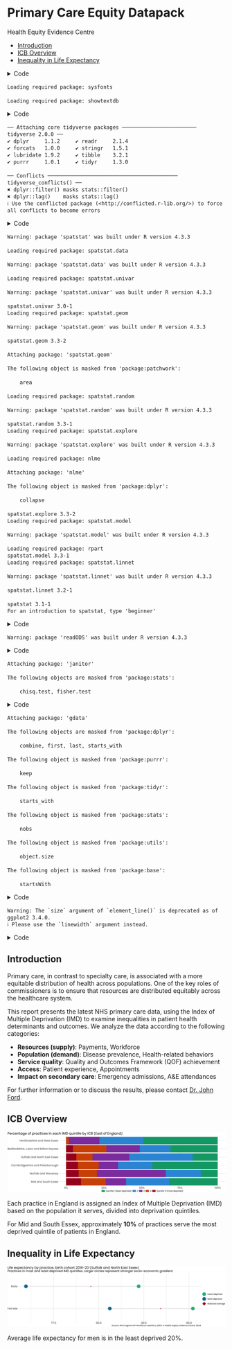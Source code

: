 # Primary Care Equity Datapack
Health Equity Evidence Centre

- [Introduction](#introduction)
- [ICB Overview](#icb-overview)
- [Inequality in Life Expectancy](#inequality-in-life-expectancy)

<details>
<summary>Code</summary>

``` r
# Load necessary libraries
library(ggplot2)
library(showtext)
```

</details>

    Loading required package: sysfonts

    Loading required package: showtextdb

<details>
<summary>Code</summary>

``` r
library(patchwork)
library(ggtext)
library(fingertipsR)
library(tidyverse)
```

</details>

    ── Attaching core tidyverse packages ──────────────────────── tidyverse 2.0.0 ──
    ✔ dplyr     1.1.2     ✔ readr     2.1.4
    ✔ forcats   1.0.0     ✔ stringr   1.5.1
    ✔ lubridate 1.9.2     ✔ tibble    3.2.1
    ✔ purrr     1.0.1     ✔ tidyr     1.3.0

    ── Conflicts ────────────────────────────────────────── tidyverse_conflicts() ──
    ✖ dplyr::filter() masks stats::filter()
    ✖ dplyr::lag()    masks stats::lag()
    ℹ Use the conflicted package (<http://conflicted.r-lib.org/>) to force all conflicts to become errors

<details>
<summary>Code</summary>

``` r
library(purrr)
library(tibble)
library(spatstat)
```

</details>

    Warning: package 'spatstat' was built under R version 4.3.3

    Loading required package: spatstat.data

    Warning: package 'spatstat.data' was built under R version 4.3.3

    Loading required package: spatstat.univar

    Warning: package 'spatstat.univar' was built under R version 4.3.3

    spatstat.univar 3.0-1
    Loading required package: spatstat.geom

    Warning: package 'spatstat.geom' was built under R version 4.3.3

    spatstat.geom 3.3-2

    Attaching package: 'spatstat.geom'

    The following object is masked from 'package:patchwork':

        area

    Loading required package: spatstat.random

    Warning: package 'spatstat.random' was built under R version 4.3.3

    spatstat.random 3.3-1
    Loading required package: spatstat.explore

    Warning: package 'spatstat.explore' was built under R version 4.3.3

    Loading required package: nlme

    Attaching package: 'nlme'

    The following object is masked from 'package:dplyr':

        collapse

    spatstat.explore 3.3-2
    Loading required package: spatstat.model

    Warning: package 'spatstat.model' was built under R version 4.3.3

    Loading required package: rpart
    spatstat.model 3.3-1
    Loading required package: spatstat.linnet

    Warning: package 'spatstat.linnet' was built under R version 4.3.3

    spatstat.linnet 3.2-1

    spatstat 3.1-1 
    For an introduction to spatstat, type 'beginner' 

<details>
<summary>Code</summary>

``` r
library(lubridate)
library(readODS)
```

</details>

    Warning: package 'readODS' was built under R version 4.3.3

<details>
<summary>Code</summary>

``` r
library(janitor)
```

</details>


    Attaching package: 'janitor'

    The following objects are masked from 'package:stats':

        chisq.test, fisher.test

<details>
<summary>Code</summary>

``` r
library(gdata)
```

</details>


    Attaching package: 'gdata'

    The following objects are masked from 'package:dplyr':

        combine, first, last, starts_with

    The following object is masked from 'package:purrr':

        keep

    The following object is masked from 'package:tidyr':

        starts_with

    The following object is masked from 'package:stats':

        nobs

    The following object is masked from 'package:utils':

        object.size

    The following object is masked from 'package:base':

        startsWith

<details>
<summary>Code</summary>

``` r
# Set up Google font and automatic display for text rendering
font_add_google("Poppins", family = "Poppins")
showtext_auto()

# Set up the ggplot theme
theme_set(
  theme_minimal() +
    theme(
      axis.title = element_text(size = 80, family = "Poppins"),
      axis.text = element_text(size = 80, family = "Poppins"),
      plot.caption = element_text(size = 60, family = "Poppins"),
      plot.title = element_text(size = 100, family = "Poppins"),
      plot.subtitle = element_text(size = 90, family = "Poppins"),
      panel.grid = element_line(size = 5),
      legend.title = element_text(size = 60, family = "Poppins"),
      legend.text = element_text(size = 60, family = "Poppins"),
      legend.key.width = unit(3.5, "cm"),
      plot.title.position = "plot"
    )
)
```

</details>

    Warning: The `size` argument of `element_line()` is deprecated as of ggplot2 3.4.0.
    ℹ Please use the `linewidth` argument instead.

<details>
<summary>Code</summary>

``` r
# Update default settings for geom_point size
update_geom_defaults("point", list(size = 50))

# Import data
df <- read.csv("final_data.csv")

# Define helper functions or custom operators if needed
"%ni%" <- Negate("%in%")

# Optional: suppress warnings and set figure dimensions globally for knitr
knitr::opts_chunk$set(
  echo = FALSE,
  warning = FALSE,
  fig.width = 90,
  fig.height = 25,
  fig.fullwidth = TRUE
)
```

</details>

## Introduction

Primary care, in contrast to specialty care, is associated with a more
equitable distribution of health across populations. One of the key
roles of commissioners is to ensure that resources are distributed
equitably across the healthcare system.

This report presents the latest NHS primary care data, using the Index
of Multiple Deprivation (IMD) to examine inequalities in patient health
determinants and outcomes. We analyze the data according to the
following categories:

- **Resources (supply)**: Payments, Workforce
- **Population (demand)**: Disease prevalence, Health-related behaviors
- **Service quality**: Quality and Outcomes Framework (QOF) achievement
- **Access**: Patient experience, Appointments
- **Impact on secondary care**: Emergency admissions, A&E attendances

For further information or to discuss the results, please contact
[Dr. John Ford](mailto:j.a.ford@qmul.ac.uk).

## ICB Overview

![](slides_files/figure-commonmark/overview-1.png)

Each practice in England is assigned an Index of Multiple Deprivation
(IMD) based on the population it serves, divided into deprivation
quintiles.

For Mid and South Essex, approximately **10%** of practices serve the
most deprived quintile of patients in England.

## Inequality in Life Expectancy

![](slides_files/figure-commonmark/Life_Expectancy-1.png)

Average life expectancy for men is in the least deprived 20%.
